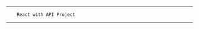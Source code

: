 ---------------------------------------
        React with API Project         
---------------------------------------




